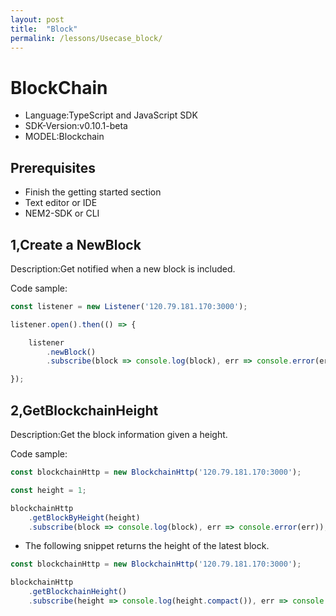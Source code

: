 ```yaml
---
layout: post
title:  "Block"
permalink: /lessons/Usecase_block/
---
```




# BlockChain

- Language:TypeScript and JavaScript SDK 
- SDK-Version:v0.10.1-beta 
- MODEL:Blockchain

## Prerequisites
- Finish the getting started section
- Text editor or IDE
- NEM2-SDK or CLI


## 1,Create a NewBlock

Description:Get notified when a new block is included.

Code sample: 

```javascript
const listener = new Listener('120.79.181.170:3000');

listener.open().then(() => {

    listener
        .newBlock()
        .subscribe(block => console.log(block), err => console.error(err));

});
```


## 2,GetBlockchainHeight
Description:Get the block information given a height.


Code sample: 


```javascript
const blockchainHttp = new BlockchainHttp('120.79.181.170:3000');

const height = 1;

blockchainHttp
    .getBlockByHeight(height)
    .subscribe(block => console.log(block), err => console.error(err));
``` 
    
    
- The following snippet returns the height of the latest block.

```javascript
const blockchainHttp = new BlockchainHttp('120.79.181.170:3000');

blockchainHttp
    .getBlockchainHeight()
    .subscribe(height => console.log(height.compact()), err => console.error(err));
```
